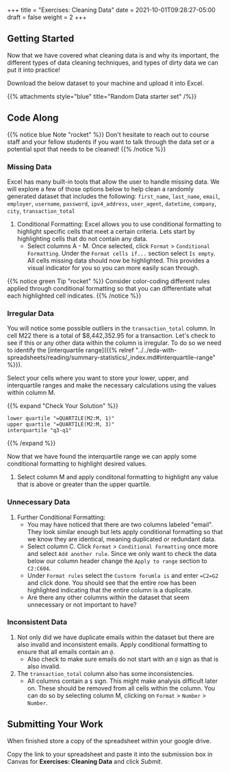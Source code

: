 +++
title = "Exercises: Cleaning Data"
date = 2021-10-01T09:28:27-05:00
draft = false
weight = 2
+++

## Getting Started

Now that we have covered what cleaning data is and why its important, the different types of data cleaning techniques, and types of dirty data we can put it into practice!

Download the below dataset to your machine and upload it into Excel.

{{% attachments style="blue" title="Random Data starter set" /%}}

## Code Along

{{% notice blue Note "rocket" %}}
Don't hesitate to reach out to course staff and your fellow students if you want to talk through the data set or a potential spot that needs to be cleaned!
{{% /notice %}}

### Missing Data

Excel has many built-in tools that allow the user to handle missing data. We will explore a few of those options below to help clean a randomly generated dataset that includes the following:
`first_name`, `last_name`, `email`, `employer`, `username`, `password`, `ipv4_address`, `user_agent`, `datetime`, `company`, `city`, `transaction_total`

1. Conditional Formatting: Excel allows you to use conditional formatting to highlight specific cells that meet a certain criteria. Lets start by highlighting cells that do not contain any data.
   - Select columns A - M. Once selected, click `Format` > `Conditional Formatting`. Under the `Format cells if...` section select `Is empty`. All cells missing data should now be highlighted. This provides a visual indicator for you so you can more easily scan through.

{{% notice green Tip "rocket" %}}
Consider color-coding different rules applied through conditional formatting so that you can differentiate what each highlighted cell indicates.
{{% /notice %}}

### Irregular Data

You will notice some possible outliers in the `transaction_total` column. In cell M22 there is a total of $8,442,352.95 for a transaction. Let's check to see if this or any other data within the column is irregular. To do so we need to identify the [interquartile range]({{% relref "../../eda-with-spreadsheets/reading/summary-statistics/_index.md#interquartile-range" %}}).

Select your cells where you want to store your lower, upper, and interquartile ranges and make the necessary calculations using the values within column M.

{{% expand "Check Your Solution" %}}
```console
lower quartile "=QUARTILE(M2:M, 1)"
upper quartile "=QUARTILE(M2:M, 3)"
interquartile "q3-q1"
```
{{% /expand %}}

Now that we have found the interquartile range we can apply some conditional formatting to highlight desired values.

1. Select column M and apply conditonal formatting to highlight any value that is above or greater than the upper quartile.

### Unnecessary Data

1. Further Conditional Formatting:
   - You may have noticed that there are two columns labeled "email". They look similar enough but lets apply conditional formatting so that we know they are identical, meaning duplicated or redundant data.
   - Select column C. Click `Format` > `Conditional Formatting` once more and select `Add another rule`. Since we only want to check the data below our column header change the `Apply to range` section to `C2:C604`.
   - Under `Format rules` select the `Custorm forumla is` and enter `=C2=G2` and click done. You should see that the entire row has been highlighted indicating that the entire column is a duplicate.
   - Are there any other columns within the dataset that seem unnecessary or not important to have?

### Inconsistent Data

1. Not only did we have duplicate emails within the dataset but there are also invalid and inconsistent emails. Apply conditional formatting to ensure that all emails contain an `@`.
   - Also check to make sure emails do not start with an `@` sign as that is also invalid.
1. The `transaction_total` column also has some inconsistencies.
   - All columns contain a `$` sign. This might make analysis difficult later on. These should be removed from all cells within the column. You can do so by selecting column M, clicking on `Format` > `Number` > `Number`.

## Submitting Your Work

When finished store a copy of the spreadsheet within your google drive.

Copy the link to your spreadsheet and paste it into the submission box in Canvas for **Exercises: Cleaning Data** and click *Submit*.
